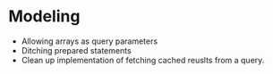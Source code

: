 # Modeling

* Allowing arrays as query parameters
* Ditching prepared statements
* Clean up implementation of fetching cached reuslts from a query.